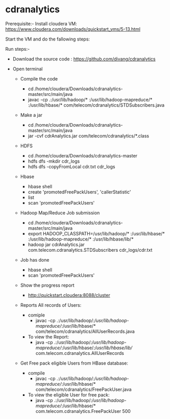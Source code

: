 # cdranalytics

Prerequisite:-
Install cloudera VM:
https://www.cloudera.com/downloads/quickstart_vms/5-13.html

Start the VM and do the fallowing steps:

Run steps:-

- Download the source code :
https://github.com/divang/cdranalytics

- Open terminal 
    
    - Compile the code
        - cd /home/cloudera/Downloads/cdranalytics-master/src/main/java
        - javac -cp .:/usr/lib/hadoop/* :/usr/lib/hadoop-mapreduce/* :/usr/lib/hbase/* com/telecom/cdranalytics/STDSubscribers.java

    - Make a jar
        - cd /home/cloudera/Downloads/cdranalytics-master/src/main/java
        - jar -cvf cdrAnalytics.jar com/telecom/cdranalytics/*.class

    - HDFS
        - cd /home/cloudera/Downloads/cdranalytics-master
        - hdfs dfs -mkdir cdr_logs
        - hdfs dfs -copyFromLocal cdr.txt cdr_logs

    - Hbase
        - hbase shell
        - create 'promotedFreePackUsers', 'callerStatistic'
        - list
        - scan 'promotedFreePackUsers'

    - Hadoop Map/Reduce Job submission
        - cd /home/cloudera/Downloads/cdranalytics-master/src/main/java
        - export HADOOP_CLASSPATH=/usr/lib/hadoop/* :/usr/lib/hbase/* :/usr/lib/hadoop-mapreduce/* :/usr/lib/hbase/lib/*
        - hadoop jar cdrAnalytics.jar com.telecom.cdranalytics.STDSubscribers cdr_logs/cdr.txt

    - Job has done
        - hbase shell
        - scan 'promotedFreePackUsers'

    - Show the progress report
        - http://quickstart.cloudera:8088/cluster
       
    - Reports All records of Users:
        - comiple
            - javac -cp .:/usr/lib/hadoop/*:/usr/lib/hadoop-mapreduce/*:/usr/lib/hbase/*
com/telecom/cdranalytics/AllUserRecords.java
        - To view the Report:
            - java -cp .:/usr/lib/hadoop/*:/usr/lib/hadoop-mapreduce/*:/usr/lib/hbase/*:/usr/lib/hbase/lib/*
 com.telecom.cdranalytics.AllUserRecords

    - Get Free pack eligible Users from HBase database: 
        - compile
            - javac -cp .:/usr/lib/hadoop/*:/usr/lib/hadoop-mapreduce/*:/usr/lib/hbase/*
com/telecom/cdranalytics/FreePackUser.java
        - To view the eligible User for free pack:
            - java -cp .:/usr/lib/hadoop/*:/usr/lib/hadoop-mapreduce/*:/usr/lib/hbase/*
com.telecom.cdranalytics.FreePackUser 500
